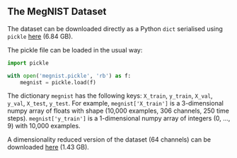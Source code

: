 ## The MegNIST Dataset

The dataset can be downloaded directly as a Python `dict` serialised using `pickle` [here](https://drive.google.com/file/d/1doqjgglgDWIBcy2BUsbwyitDsBc0cqY7/view?usp=sharing) (6.84 GB). 

The pickle file can be loaded in the usual way:
```python
import pickle

with open('megnist.pickle', 'rb') as f:
    megnist = pickle.load(f)
```

The dictionary `megnist` has the following keys: `X_train`, `y_train`, `X_val`, `y_val`, `X_test`, `y_test`. For example, `megnist['X_train']` is a 3-dimensional numpy array of floats with shape (10,000 examples, 306 channels, 250 time steps). `megnist['y_train']` is a 1-dimensional numpy array of integers (0, ..., 9) with 10,000 examples.

A dimensionality reduced version of the dataset (64 channels) can be downloaded [here](https://drive.google.com/file/d/1J1Fnd1ie5L9ffpRN5os_1vBxzJ3L6PCx/view?usp=sharing) (1.43 GB). 
